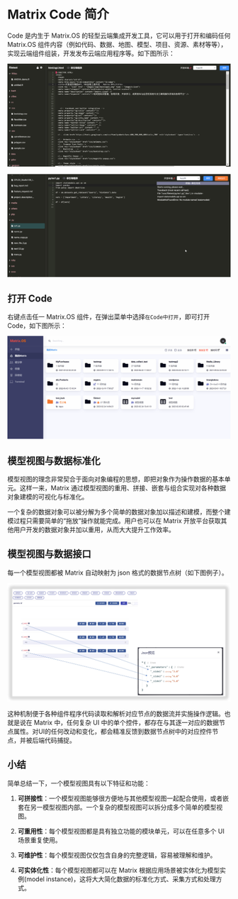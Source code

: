 # Matrix Code 简介

Code 是内生于 Matrix.OS 的轻型云端集成开发工具，它可以用于打开和编码任何 Matrix.OS 组件内容（例如代码、数据、地图、模型、项目、资源、素材等等），实现云端组件组装，开发发布云端应用程序等。如下图所示：

![Matrix.OS](../../../../../media/os/tools/code/codeintro1.gif "Matrix Code概览")

![Matrix.OS](../../../../../media/os/tools/code/codeintro2.gif "使用Code调试运行代码")

## 打开 Code

右键点击任一 Matrix.OS 组件，在弹出菜单中选择`在Code中打开`，即可打开 Code，如下图所示：

![Matrix.OS](../../../../../media/os/tools/code/opencode.gif "打开Code")

## 模型视图与数据标准化

模型视图的理念非常契合于面向对象编程的思想，即把对象作为操作数据的基本单元。这样一来，Matrix 通过模型视图的重用、拼接、嵌套与组合实现对各种数据对象建模的可视化与标准化。

一个复杂的数据对象可以被分解为多个简单的数据对象加以描述和建模，而整个建模过程只需要简单的“拖放”操作就能完成。用户也可以在 Matrix 开放平台获取其他用户开发的数据对象并加以重用，从而大大提升工作效率。


## 模型视图与数据接口

每一个模型视图都被 Matrix 自动映射为 json 格式的数据节点树（如下图例子）。

![数据节点树](../../../../../media/os/tools/modelview/json.png "模型视图映射为数据节点树")

这种机制便于各种组件程序代码读取和解析对应节点的数据流并实施操作逻辑。也就是说在 Matrix 中，任何复杂 UI 中的单个控件，都存在与其逐一对应的数据节点属性。对UI的任何改动和变化，都会精准反馈到数据节点树中的对应控件节点，并被后端代码捕捉。

## 小结

简单总结一下，一个模型视图具有以下特征和功能：

1. **可拼接性**：一个模型视图能够很方便地与其他模型视图一起配合使用，或者嵌套在另一模型视图内部。一个复杂的模型视图可以拆分成多个简单的模型视图。

2. **可重用性**：每个模型视图都是具有独立功能的模块单元，可以在任意多个 UI 场景重复使用。

3. **可维护性**：每个模型视图仅仅包含自身的完整逻辑，容易被理解和维护。

4. **可实体化性**：每个模型视图都可以在 Matrix 根据应用场景被实体化为模型实例(model instance)，这将大大简化数据的标准化方式、采集方式和处理方式。